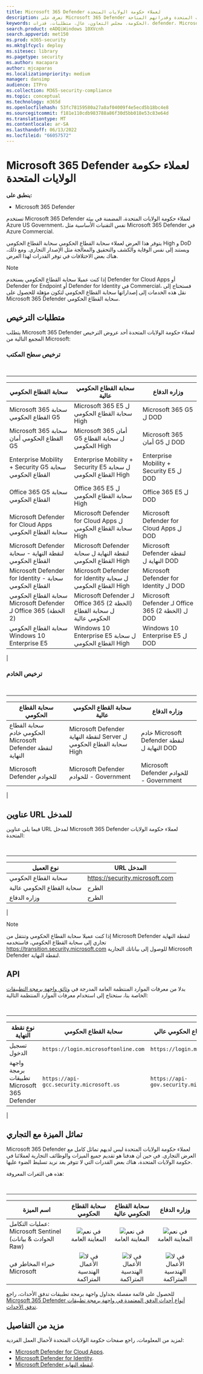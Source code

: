 ```yaml
---
title: Microsoft 365 Defender لعملاء حكومة الولايات المتحدة
description: تعرف على Microsoft 365 Defender لمتطلبات عملاء حكومة الولايات المتحدة وقدراتهم المتاحة
keywords: الحكومة، مجلس التعاون، عال، متطلبات، قدرات، defender، Microsoft 365 Defender، xdr، dod
search.product: eADQiWindows 10XVcnh
search.appverid: met150
ms.prod: m365-security
ms.mktglfcycl: deploy
ms.sitesec: library
ms.pagetype: security
ms.author: macapara
author: mjcaparas
ms.localizationpriority: medium
manager: dansimp
audience: ITPro
ms.collection: M365-security-compliance
ms.topic: conceptual
ms.technology: m365d
ms.openlocfilehash: 53fc78159580a27a8af04009f4e5ecd5b18bc4e8
ms.sourcegitcommit: f181e110cdb983788a86f30d5bb018e53c83e64d
ms.translationtype: MT
ms.contentlocale: ar-SA
ms.lasthandoff: 06/13/2022
ms.locfileid: "66057572"
---
```

# <a name="microsoft-365-defender-for-us-government-customers"></a>Microsoft 365 Defender لعملاء حكومة الولايات المتحدة

**ينطبق على:**
- Microsoft 365 Defender

تستخدم Microsoft 365 Defender لعملاء حكومة الولايات المتحدة، المضمنة في بيئة Azure US Government، نفس التقنيات الأساسية مثل Microsoft 365 Defender في Azure Commercial.

يتوفر هذا العرض لعملاء سحابة القطاع الحكومي سحابة القطاع الحكومي High و DoD ويستند إلى نفس الوقاية والكشف والتحقيق والمعالجة مثل الإصدار التجاري. ومع ذلك، هناك بعض الاختلافات في توفر القدرات لهذا العرض.

> [!NOTE]
> إذا كنت عميلا سحابة القطاع الحكومي يستخدم Defender for Cloud Apps أو Defender for Endpoint أو Defender for Identity في Commercial، فستحتاج إلى نقل هذه الخدمات إلى إصداراتها سحابة القطاع الحكومي لتكون مؤهلة للحصول على Microsoft 365 Defender سحابة القطاع الحكومي.

## <a name="licensing-requirements"></a>متطلبات الترخيص

يتطلب Microsoft 365 Defender لعملاء حكومة الولايات المتحدة أحد عروض الترخيص المجمع التالية من Microsoft:

### <a name="desktop-licensing"></a>ترخيص سطح المكتب

<br />

****

|سحابة القطاع الحكومي|سحابة القطاع الحكومي عالية|وزاره الدفاع|
|---|---|---|
|Microsoft 365 سحابة القطاع الحكومي G5|Microsoft 365 E5 ل سحابة القطاع الحكومي High|Microsoft 365 G5 ل DOD|
|Microsoft 365 سحابة القطاع الحكومي أمان G5|Microsoft 365 أمان G5 ل سحابة القطاع الحكومي High|Microsoft 365 أمان G5 ل DOD|
|Enterprise Mobility + Security G5 سحابة القطاع الحكومي|Enterprise Mobility + Security E5 ل سحابة القطاع الحكومي High|Enterprise Mobility + Security E5 ل DOD|
|Office 365 G5 سحابة القطاع الحكومي|Office 365 E5 ل سحابة القطاع الحكومي High|Office 365 E5 ل DOD|
|Microsoft Defender for Cloud Apps سحابة القطاع الحكومي|Microsoft Defender for Cloud Apps ل سحابة القطاع الحكومي High|Microsoft Defender for Cloud Apps ل DOD|
|Microsoft Defender لنقطة النهاية - سحابة القطاع الحكومي|Microsoft Defender لنقطة النهاية ل سحابة القطاع الحكومي High|Microsoft Defender لنقطة النهاية ل DOD|
|Microsoft Defender for Identity - سحابة القطاع الحكومي|Microsoft Defender for Identity ل سحابة القطاع الحكومي High|Microsoft Defender for Identity ل DOD|
|سحابة القطاع الحكومي Microsoft Defender لـ Office 365 (الخطة 2)|Microsoft Defender لـ Office 365 (الخطة 2) ل سحابة القطاع الحكومي عالية|Microsoft Defender لـ Office 365 (الخطة 2) ل DOD|
|سحابة القطاع الحكومي Windows 10 Enterprise E5|Windows 10 Enterprise E5 ل سحابة القطاع الحكومي High|Windows 10 Enterprise E5 ل DOD|
|

### <a name="server-licensing"></a>ترخيص الخادم

<br />

****

|سحابة القطاع الحكومي|سحابة القطاع الحكومي عالية|وزاره الدفاع|
|---|---|---|
|سحابة القطاع الحكومي خادم Microsoft Defender لنقطة النهاية|Microsoft Defender لنقطة النهاية Server ل سحابة القطاع الحكومي High|خادم Microsoft Defender لنقطة النهاية ل DOD|
|Microsoft Defender للخوادم|Microsoft Defender للخوادم - Government|Microsoft Defender للخوادم - Government|
|

## <a name="portal-urls"></a>عناوين URL للمدخل

فيما يلي عناوين URL لمدخل Microsoft 365 Defender لعملاء حكومة الولايات المتحدة:

<br />

****

|نوع العميل|URL المدخل|
|---|---|
|سحابة القطاع الحكومي|<https://security.microsoft.com>|
|سحابة القطاع الحكومي عالية|الطرح|
|وزاره الدفاع|الطرح|
|
> [!NOTE]
> إذا كنت عميلا سحابة القطاع الحكومي وتنتقل من Microsoft Defender لنقطة النهاية تجاري إلى سحابة القطاع الحكومي، فاستخدمه https://transition.security.microsoft.com للوصول إلى بياناتك التجارية Microsoft Defender لنقطة النهاية.

## <a name="api"></a>API

بدلا من معرفات الموارد المنتظمة العامة المدرجة في [وثائق واجهة برمجة التطبيقات](api-overview.md) الخاصة بنا، ستحتاج إلى استخدام معرفات الموارد المنتظمة التالية:

<br />

****

|نوع نقطة النهاية|سحابة القطاع الحكومي|سحابة القطاع الحكومي عالي & DoD|
|---|---|---|
|تسجيل الدخول|`https://login.microsoftonline.com`|`https://login.microsoftonline.us`|
|واجهة برمجة تطبيقات Microsoft 365 Defender|`https://api-gcc.security.microsoft.us`|`https://api-gov.security.microsoft.us`|
|

## <a name="feature-parity-with-commercial"></a>تماثل الميزة مع التجاري

Microsoft 365 Defender لعملاء حكومة الولايات المتحدة ليس لديهم تماثل كامل مع العرض التجاري. في حين أن هدفنا هو تقديم جميع الميزات والوظائف التجارية لعملائنا في حكومة الولايات المتحدة، هناك بعض القدرات التي لا تتوفر بعد نريد تسليط الضوء عليها.

هذه هي الثغرات المعروفة:

<br />

****

|اسم الميزة|سحابة القطاع الحكومي|سحابة القطاع الحكومي عالية|وزاره الدفاع|
|---|:---:|:---:|:---:|
|عمليات التكامل: Microsoft Sentinel (الحوادث & بيانات Raw)|![نعم](../defender-endpoint/images/svg/check-yes.svg) في المعاينة العامة|![نعم](../defender-endpoint/images/svg/check-yes.svg) في المعاينة العامة|![نعم](../defender-endpoint/images/svg/check-yes.svg) في المعاينة العامة|
|خبراء المخاطر في Microsoft|![لا](../defender-endpoint/images/svg/check-no.svg) في الأعمال الهندسية المتراكمة|![لا](../defender-endpoint/images/svg/check-no.svg) في الأعمال الهندسية المتراكمة|![لا](../defender-endpoint/images/svg/check-no.svg) في الأعمال الهندسية المتراكمة|

للحصول على قائمة مفصلة بجداول واجهة برمجة تطبيقات تدفق الأحداث، راجع [Microsoft 365 Defender أنواع أحداث الدفق المعتمدة في واجهة برمجة تطبيقات تدفق الأحداث](supported-event-types.md).

## <a name="more-details"></a>مزيد من التفاصيل

لمزيد من المعلومات، راجع صفحات حكومة الولايات المتحدة لأحمال العمل الفردية:

- [Microsoft Defender for Cloud Apps](/enterprise-mobility-security/solutions/ems-cloud-app-security-govt-service-description).
- [Microsoft Defender for Identity](/enterprise-mobility-security/solutions/ems-mdi-govt-service-description).
- [Microsoft Defender لنقطة النهاية](/microsoft-365/security/defender-endpoint/gov).
